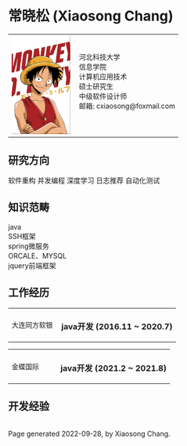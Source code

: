 
<!DOCTYPE html PUBLIC "-//W3C//DTD XHTML 1.1//EN"
  "http://www.w3.org/TR/xhtml11/DTD/xhtml11.dtd">
<html xmlns="http://www.w3.org/1999/xhtml" xml:lang="en">
<head>
<meta name="generator" content="jemdoc, see http://jemdoc.jaboc.net/" />
<meta http-equiv="Content-Type" content="text/html;charset=utf-8" />
<link rel="stylesheet" href="jemdoc.css" type="text/css" />
</head>
<body>
<div id="layout-content">
<div id="toptitle">
<h1>常晓松 (Xiaosong Chang)</h1>
</div>
<table class="imgtable"><tr><td>
<img src="123.png" alt="alt text" width="120px" />&nbsp;</td>
<td align="left">
  河北科技大学 <br />
  信息学院 <br />
 计算机应用技术<br />
  硕士研究生<br />
  中级软件设计师<br />
邮箱: cxiaosong@foxmail.com <br />
<br />
</td></tr></table>
  
  <h2>研究方向</h2>

<p>软件重构 并发编程 深度学习 日志推荐 自动化测试</p>
 <h2>知识范畴</h2>
<p>java<br />
SSH框架<br />
spring微服务<br />
ORCALE、MYSQL<br />
jquery前端框架<br />
</p>
<h2>工作经历</h2>
<table class="imgtable1">
  <tr>  <td>大连同方软银&nbsp;</td><td align="left"><h3>java开发 (2016.11 ~ 2020.7)</h3></td></tr>
  </table>
  <table class="imgtable2">
    <td>金蝶国际&nbsp;&nbsp;&nbsp;&nbsp;&nbsp;&nbsp;&nbsp;&nbsp;</td><td align="left"><h3>java开发 (2021.2 ~ 2021.8)</h3></td></tr>
  </table>

<h2>开发经验</h2>

<div id="footer">
<div id="footer-text">
<br>Page generated 2022-09-28, by Xiaosong Chang</a>.
</div>
</div>
</div>
</body>
</html>
